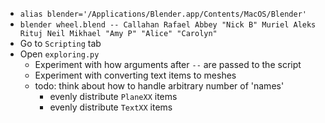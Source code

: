 - `alias blender='/Applications/Blender.app/Contents/MacOS/Blender'`
- `blender wheel.blend -- Callahan Rafael Abbey "Nick B" Muriel Aleks Rituj Neil Mikhael "Amy P" "Alice" "Carolyn"`
- Go to `Scripting` tab
- Open `exploring.py`
    - Experiment with how arguments after `--` are passed to the script
    - Experiment with converting text items to meshes
    - todo: think about how to handle arbitrary number of 'names'
        - evenly distribute `PlaneXX` items
        - evenly distribute `TextXX` items

